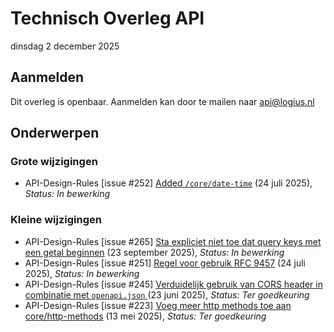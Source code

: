 <!-----------------------------







   :warning: Dit bestand wordt automatisch gegenereerd.
   :warning: Handmatige toevoegingen worden overschreven.







----------------------------->
# Technisch Overleg API

dinsdag 2 december 2025
## Aanmelden

Dit overleg is openbaar. Aanmelden kan door te mailen naar api@logius.nl

## Onderwerpen

### Grote wijzigingen
* API-Design-Rules [issue #252] [Added `/core/date-time`](https://github.com/Logius-standaarden/API-Design-Rules/pull/252) (24 juli 2025), _Status: In bewerking_

### Kleine wijzigingen
* API-Design-Rules [issue #265] [Sta expliciet niet toe dat query keys met een getal beginnen](https://github.com/Logius-standaarden/API-Design-Rules/pull/265) (23 september 2025), _Status: In bewerking_
* API-Design-Rules [issue #251] [Regel voor gebruik RFC 9457](https://github.com/Logius-standaarden/API-Design-Rules/pull/251) (24 juli 2025), _Status: In bewerking_
* API-Design-Rules [issue #245] [Verduidelijk gebruik van CORS header in combinatie met `openapi.json`](https://github.com/Logius-standaarden/API-Design-Rules/pull/245) (23 juni 2025), _Status: Ter goedkeuring_
* API-Design-Rules [issue #223] [Voeg meer http methods toe aan core/http-methods](https://github.com/Logius-standaarden/API-Design-Rules/pull/223) (13 mei 2025), _Status: Ter goedkeuring_

